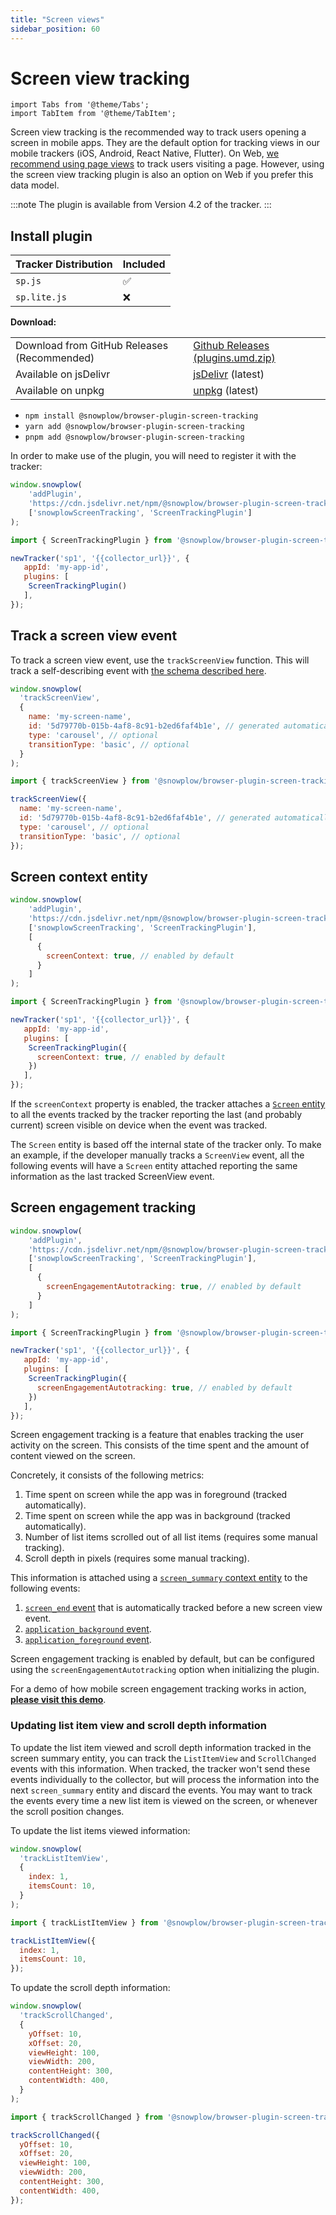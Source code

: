 ```yaml
---
title: "Screen views"
sidebar_position: 60
---
```


# Screen view tracking

```mdx-code-block
import Tabs from '@theme/Tabs';
import TabItem from '@theme/TabItem';
```

Screen view tracking is the recommended way to track users opening a screen in mobile apps.
They are the default option for tracking views in our mobile trackers (iOS, Android, React Native, Flutter).
On Web, [we recommend using page views](/docs/sources/trackers/web-trackers/tracking-events/page-views/index.md) to track users visiting a page.
However, using the screen view tracking plugin is also an option on Web if you prefer this data model.

:::note
The plugin is available from Version 4.2 of the tracker.
:::

## Install plugin

<Tabs groupId="platform" queryString>
<TabItem value="js" label="JavaScript (tag)" default>

| Tracker Distribution | Included |
|----------------------|----------|
| `sp.js`              | ✅        |
| `sp.lite.js`         | ❌        |

**Download:**

<table>
  <tbody>
    <tr>
      <td>Download from GitHub Releases (Recommended)</td>
      <td>
        <a href="https://github.com/snowplow/snowplow-javascript-tracker/releases">Github Releases (plugins.umd.zip)</a>
      </td>
    </tr>
    <tr>
      <td>Available on jsDelivr</td>
      <td>
        <a href="https://cdn.jsdelivr.net/npm/@snowplow/browser-plugin-screen-tracking@latest/dist/index.umd.min.js">jsDelivr</a> (latest)
      </td>
    </tr>
    <tr>
      <td>Available on unpkg</td>
      <td>
        <a href="https://unpkg.com/@snowplow/browser-plugin-screen-tracking@latest/dist/index.umd.min.js">unpkg</a> (latest)
      </td>
    </tr>
  </tbody>
</table>

</TabItem>
<TabItem value="browser" label="Browser (npm)">

- `npm install @snowplow/browser-plugin-screen-tracking`
- `yarn add @snowplow/browser-plugin-screen-tracking`
- `pnpm add @snowplow/browser-plugin-screen-tracking`

</TabItem>
</Tabs>

In order to make use of the plugin, you will need to register it with the tracker:

<Tabs groupId="platform" queryString>
<TabItem value="js" label="JavaScript (tag)" default>

```javascript
window.snowplow(
    'addPlugin',
    'https://cdn.jsdelivr.net/npm/@snowplow/browser-plugin-screen-tracking@latest/dist/index.umd.min.js',
    ['snowplowScreenTracking', 'ScreenTrackingPlugin']
);
```

</TabItem>
<TabItem value="browser" label="Browser (npm)">

```javascript
import { ScreenTrackingPlugin } from '@snowplow/browser-plugin-screen-tracking';

newTracker('sp1', '{{collector_url}}', {
   appId: 'my-app-id',
   plugins: [
    ScreenTrackingPlugin()
   ],
});
```

</TabItem>
</Tabs>


## Track a screen view event

To track a screen view event, use the `trackScreenView` function.
This will track a self-describing event with [the schema described here](/docs/events/ootb-data/page-and-screen-view-events/index.md#screen-view-events).

<Tabs groupId="platform" queryString>
<TabItem value="js" label="JavaScript (tag)" default>

```javascript
window.snowplow(
  'trackScreenView',
  {
    name: 'my-screen-name',
    id: '5d79770b-015b-4af8-8c91-b2ed6faf4b1e', // generated automatically if not provided
    type: 'carousel', // optional
    transitionType: 'basic', // optional
  }
);
```

</TabItem>
<TabItem value="browser" label="Browser (npm)">

```javascript
import { trackScreenView } from '@snowplow/browser-plugin-screen-tracking';

trackScreenView({
  name: 'my-screen-name',
  id: '5d79770b-015b-4af8-8c91-b2ed6faf4b1e', // generated automatically if not provided
  type: 'carousel', // optional
  transitionType: 'basic', // optional
});
```

</TabItem>
</Tabs>

## Screen context entity

<Tabs groupId="platform" queryString>
<TabItem value="js" label="JavaScript (tag)" default>

```javascript
window.snowplow(
    'addPlugin',
    'https://cdn.jsdelivr.net/npm/@snowplow/browser-plugin-screen-tracking@latest/dist/index.umd.min.js',
    ['snowplowScreenTracking', 'ScreenTrackingPlugin'],
    [
      {
        screenContext: true, // enabled by default
      }
    ]
);
```

</TabItem>
<TabItem value="browser" label="Browser (npm)">

```javascript
import { ScreenTrackingPlugin } from '@snowplow/browser-plugin-screen-tracking';

newTracker('sp1', '{{collector_url}}', {
   appId: 'my-app-id',
   plugins: [
    ScreenTrackingPlugin({
      screenContext: true, // enabled by default
    })
   ],
});
```

</TabItem>
</Tabs>

If the `screenContext` property is enabled, the tracker attaches a [`Screen` entity](http://iglucentral.com/schemas/com.snowplowanalytics.mobile/screen/jsonschema/1-0-0) to all the events tracked by the tracker reporting the last (and probably current) screen visible on device when the event was tracked.

The `Screen` entity is based off the internal state of the tracker only. To make an example, if the developer manually tracks a `ScreenView` event, all the following events will have a `Screen` entity attached reporting the same information as the last tracked ScreenView event.

## Screen engagement tracking

<Tabs groupId="platform" queryString>
<TabItem value="js" label="JavaScript (tag)" default>

```javascript
window.snowplow(
    'addPlugin',
    'https://cdn.jsdelivr.net/npm/@snowplow/browser-plugin-screen-tracking@latest/dist/index.umd.min.js',
    ['snowplowScreenTracking', 'ScreenTrackingPlugin'],
    [
      {
        screenEngagementAutotracking: true, // enabled by default
      }
    ]
);
```

</TabItem>
<TabItem value="browser" label="Browser (npm)">

```javascript
import { ScreenTrackingPlugin } from '@snowplow/browser-plugin-screen-tracking';

newTracker('sp1', '{{collector_url}}', {
   appId: 'my-app-id',
   plugins: [
    ScreenTrackingPlugin({
      screenEngagementAutotracking: true, // enabled by default
    })
   ],
});
```

</TabItem>
</Tabs>


Screen engagement tracking is a feature that enables tracking the user activity on the screen.
This consists of the time spent and the amount of content viewed on the screen.

Concretely, it consists of the following metrics:

1. Time spent on screen while the app was in foreground (tracked automatically).
2. Time spent on screen while the app was in background (tracked automatically).
3. Number of list items scrolled out of all list items (requires some manual tracking).
4. Scroll depth in pixels (requires some manual tracking).

This information is attached using a [`screen_summary` context entity](/docs/events/ootb-data/page-activity-tracking/index.md#screen-summary-entity) to the following events:

1. [`screen_end` event](/docs/events/ootb-data/page-activity-tracking/index.md#screen-end-event) that is automatically tracked before a new screen view event.
2. [`application_background` event](/docs/events/ootb-data/mobile-lifecycle-events/index.md#background-event).
3. [`application_foreground` event](/docs/events/ootb-data/mobile-lifecycle-events/index.md#foreground-event).

Screen engagement tracking is enabled by default, but can be configured using the `screenEngagementAutotracking` option when initializing the plugin.

For a demo of how mobile screen engagement tracking works in action, **[please visit this demo](https://snowplow-incubator.github.io/mobile-screen-engagement-demo/)**.

### Updating list item view and scroll depth information

To update the list item viewed and scroll depth information tracked in the screen summary entity, you can track the `ListItemView` and `ScrollChanged` events with this information.
When tracked, the tracker won't send these events individually to the collector, but will process the information into the next `screen_summary` entity and discard the events.
You may want to track the events every time a new list item is viewed on the screen, or whenever the scroll position changes.

To update the list items viewed information:

<Tabs groupId="platform" queryString>
<TabItem value="js" label="JavaScript (tag)" default>

```javascript
window.snowplow(
  'trackListItemView',
  {
    index: 1,
    itemsCount: 10,
  }
);
```

</TabItem>
<TabItem value="browser" label="Browser (npm)">

```javascript
import { trackListItemView } from '@snowplow/browser-plugin-screen-tracking';

trackListItemView({
  index: 1,
  itemsCount: 10,
});
```

</TabItem>
</Tabs>

To update the scroll depth information:

<Tabs groupId="platform" queryString>
<TabItem value="js" label="JavaScript (tag)" default>

```javascript
window.snowplow(
  'trackScrollChanged',
  {
    yOffset: 10,
    xOffset: 20,
    viewHeight: 100,
    viewWidth: 200,
    contentHeight: 300,
    contentWidth: 400,
  }
);
```

</TabItem>
<TabItem value="browser" label="Browser (npm)">

```javascript
import { trackScrollChanged } from '@snowplow/browser-plugin-screen-tracking';

trackScrollChanged({
  yOffset: 10,
  xOffset: 20,
  viewHeight: 100,
  viewWidth: 200,
  contentHeight: 300,
  contentWidth: 400,
});
```

</TabItem>
</Tabs>
